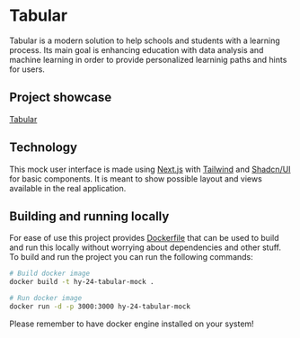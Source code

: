 # Tabular
Tabular is a modern solution to help schools and students with a learning process.
Its main goal is enhancing education with data analysis and machine learning in order
to provide personalized learninig paths and hints for users.

## Project showcase
[Tabular](https://tabular.frankoslaw.top/)

## Technology
This mock user interface is made using [Next.js](https://nextjs.org/) with [Tailwind](https://tailwindcss.com/) and [Shadcn/UI](https://ui.shadcn.com/)
for basic components. It is meant to show possible layout and views available in the real application.

## Building and running locally
For ease of use this project provides [Dockerfile](./Dockerfile) that can be used to build and run this locally without
worrying about dependencies and other stuff. To build and run the project you can run the following commands:
```sh
# Build docker image
docker build -t hy-24-tabular-mock .

# Run docker image
docker run -d -p 3000:3000 hy-24-tabular-mock
```

Please remember to have docker engine installed on your system!
